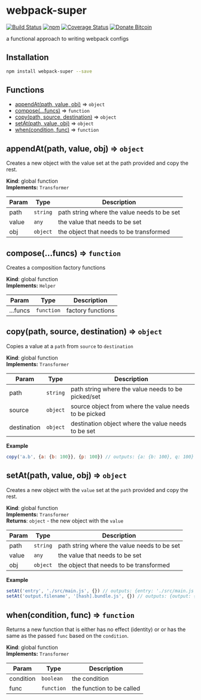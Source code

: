 # webpack-super
[![Build Status](https://travis-ci.org/tusharmath/webpack-super.svg?branch=master)](https://travis-ci.org/tusharmath/webpack-super)
[![npm](https://img.shields.io/npm/v/webpack-super.svg)](https://www.npmjs.com/package/webpack-super)
[![Coverage Status](https://coveralls.io/repos/github/tusharmath/webpack-super/badge.svg)](https://coveralls.io/github/tusharmath/webpack-super)
[![Donate Bitcoin](https://img.shields.io/badge/donate-bitcoin-green.svg)](https://www.coinbase.com/tusharmath)

a functional approach to writing webpack configs

## Installation

```bash
npm install webpack-super --save
```

## Functions

* [appendAt(path, value, obj)](#appendAt) ⇒ <code>object</code>
* [compose(...funcs)](#compose) ⇒ <code>function</code>
* [copy(path, source, destination)](#copy) ⇒ <code>object</code>
* [setAt(path, value, obj)](#setAt) ⇒ <code>object</code>
* [when(condition, func)](#when) ⇒ <code>function</code>

<a name="appendAt"></a>

## appendAt(path, value, obj) ⇒ <code>object</code>
Creates a new object with the value set at the path provided and copy the rest.

**Kind**: global function  
**Implements:** <code>Transformer</code>  

| Param | Type | Description |
| --- | --- | --- |
| path | <code>string</code> | path string where the value needs to be set |
| value | <code>any</code> | the value that needs to be set |
| obj | <code>object</code> | the object that needs to be transformed |

<a name="compose"></a>

## compose(...funcs) ⇒ <code>function</code>
Creates a composition factory functions

**Kind**: global function  
**Implements:** <code>Helper</code>  

| Param | Type | Description |
| --- | --- | --- |
| ...funcs | <code>function</code> | factory functions |

<a name="copy"></a>

## copy(path, source, destination) ⇒ <code>object</code>
Copies a value at a `path` from `source` to `destination`

**Kind**: global function  
**Implements:** <code>Transformer</code>  

| Param | Type | Description |
| --- | --- | --- |
| path | <code>string</code> | path string where the value needs to be picked/set |
| source | <code>object</code> | source object from where the value needs to be picked |
| destination | <code>object</code> | destination object where the value needs to be set |

**Example**  
```js
copy('a.b', {a: {b: 100}}, {p: 100}) // outputs: {a: {b: 100}, q: 100}
```
<a name="setAt"></a>

## setAt(path, value, obj) ⇒ <code>object</code>
Creates a new object with the `value` set at the `path` provided and copy the rest.

**Kind**: global function  
**Implements:** <code>Transformer</code>  
**Returns**: <code>object</code> - the new object with the `value`  

| Param | Type | Description |
| --- | --- | --- |
| path | <code>string</code> | path string where the value needs to be set |
| value | <code>any</code> | the value that needs to be set |
| obj | <code>object</code> | the object that needs to be transformed |

**Example**  
```js
setAt('entry', './src/main.js', {}) // outputs: {entry: './src/main.js'}
setAt('output.filename', '[hash].bundle.js', {}) // outputs: {output: {filename: '[hash].bundle.js'}}
```
<a name="when"></a>

## when(condition, func) ⇒ <code>function</code>
Returns a new function that is either has no effect (identity) or
or has the same as the passed `func` based on the `condition`.

**Kind**: global function  
**Implements:** <code>Transformer</code>  

| Param | Type | Description |
| --- | --- | --- |
| condition | <code>boolean</code> | the condition |
| func | <code>function</code> | the function to be called |


